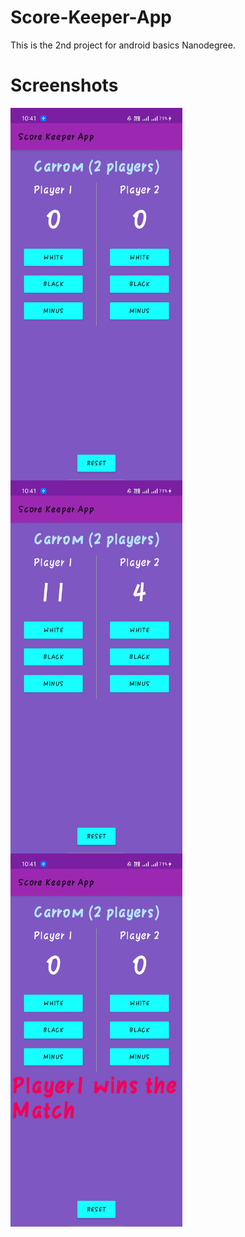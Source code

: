 # Score-Keeper-App
This is the 2nd project for android basics Nanodegree. 


# Screenshots

<a>
  <img align="left" alt="Screenshot_1" src="https://github.com/SreeHaran/Score-Keeper-App/blob/master/assets/Screenshot_1.jpg" width="275px">
</a>

<a>
  <img align="left" alt="Screenshot_2" src="https://github.com/SreeHaran/Score-Keeper-App/blob/master/assets/Screenshot_2.jpg" width="275px">
</a>

<a>
  <img align="left" alt="Screenshot_3" src="https://github.com/SreeHaran/Score-Keeper-App/blob/master/assets/Screenshot_3.jpg" width="275px">
</a>
